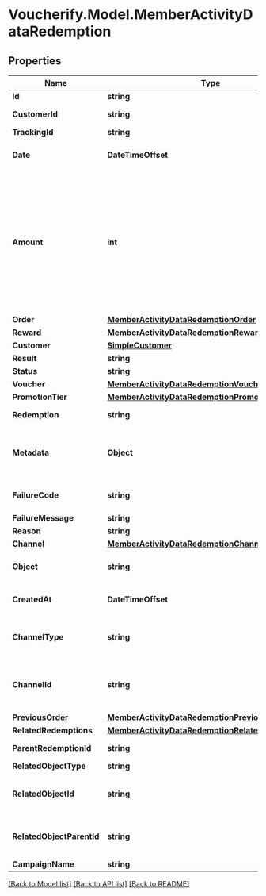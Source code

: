 # Voucherify.Model.MemberActivityDataRedemption

## Properties

Name | Type | Description | Notes
------------ | ------------- | ------------- | -------------
**Id** | **string** | Unique redemption ID. | [optional] 
**CustomerId** | **string** | Unique customer ID of the redeeming customer. | [optional] 
**TrackingId** | **string** | Hashed customer source ID. | [optional] 
**Date** | **DateTimeOffset** | Timestamp representing the date and time when the redemption was created in the ISO 8601 format. | [optional] 
**Amount** | **int** | For gift cards, this is a positive integer in the smallest currency unit (e.g. 100 cents for $1.00) representing the number of redeemed credits. For loyalty cards, this is the number of loyalty points used in the transaction. In the case of redemption rollback, the numbers are expressed as negative integers. and For gift cards, this is a positive integer in the smallest currency unit (e.g. 100 cents for $1.00) representing the number of redeemed credits. For loyalty cards, this is the number of loyalty points used in the transaction. | [optional] 
**Order** | [**MemberActivityDataRedemptionOrder**](MemberActivityDataRedemptionOrder.md) |  | [optional] 
**Reward** | [**MemberActivityDataRedemptionReward**](MemberActivityDataRedemptionReward.md) |  | [optional] 
**Customer** | [**SimpleCustomer**](SimpleCustomer.md) |  | [optional] 
**Result** | **string** | Redemption result. | [optional] 
**Status** | **string** |  | [optional] 
**Voucher** | [**MemberActivityDataRedemptionVoucher**](MemberActivityDataRedemptionVoucher.md) |  | [optional] 
**PromotionTier** | [**MemberActivityDataRedemptionPromotionTier**](MemberActivityDataRedemptionPromotionTier.md) |  | [optional] 
**Redemption** | **string** | Unique redemption ID of the parent redemption. | [optional] 
**Metadata** | **Object** | The metadata object stores all custom attributes in the form of key/value pairs assigned to the redemption. and The metadata object stores all custom attributes assigned to the redemption. | [optional] 
**FailureCode** | **string** | If the result is &#x60;FAILURE&#x60;, this parameter will provide a generic reason as to why the redemption failed. | [optional] 
**FailureMessage** | **string** |  | [optional] 
**Reason** | **string** |  | [optional] 
**Channel** | [**MemberActivityDataRedemptionChannel**](MemberActivityDataRedemptionChannel.md) |  | [optional] 
**Object** | **string** | The type of the object represented by the JSON. This object stores information about the &#x60;redemption&#x60;. | [optional] [default to "redemption"]
**CreatedAt** | **DateTimeOffset** | Timestamp representing the date and time when the redemption was created. The value is shown in the ISO 8601 format. | [optional] 
**ChannelType** | **string** | The source of the channel for the redemption rollback. A &#x60;USER&#x60; corresponds to the Voucherify Dashboard and an &#x60;API&#x60; corresponds to the API. | [optional] 
**ChannelId** | **string** | Unique channel ID of the user performing the redemption. This is either a user ID from a user using the Voucherify Dashboard or an X-APP-Id of a user using the API. | [optional] 
**PreviousOrder** | [**MemberActivityDataRedemptionPreviousOrder**](MemberActivityDataRedemptionPreviousOrder.md) |  | [optional] 
**RelatedRedemptions** | [**MemberActivityDataRedemptionRelatedRedemptions**](MemberActivityDataRedemptionRelatedRedemptions.md) |  | [optional] 
**ParentRedemptionId** | **string** | Unique redemption ID of the parent redemption. | [optional] 
**RelatedObjectType** | **string** | Defines the related object. | [optional] 
**RelatedObjectId** | **string** | Unique related object ID assigned by Voucherify, i.e. v_lfZi4rcEGe0sN9gmnj40bzwK2FH6QUno for a voucher. | [optional] 
**RelatedObjectParentId** | **string** | Unique related parent object ID assigned by Voucherify, i.e. v_lfZi4rcEGe0sN9gmnj40bzwK2FH6QUno for a voucher. | [optional] 
**CampaignName** | **string** | Campaign name | [optional] 

[[Back to Model list]](../../README.md#documentation-for-models) [[Back to API list]](../../README.md#documentation-for-api-endpoints) [[Back to README]](../../README.md)

